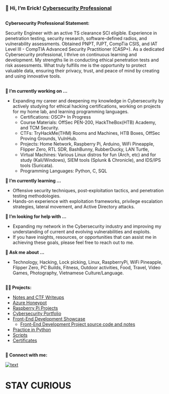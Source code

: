 ### 👋 Hi, I’m Erick! [Cybersecurity Professional](https://ericktafel.tech)
##
**Cybersecurity Professional Statement:**

Security Engineer with an active TS clearance SCI eligible. Experience in penetration testing, security research, software-defined radios, and vulnerability assessments. Obtained PNPT, PJPT, CompTia CSIS, and IAT Level III - CompTIA Advanced Security Practitioner (CASP+). As a dedicated Cybersecurity professional, I thrive on continuous learning and development. My strengths lie in conducting ethical penetration tests and risk assessments. What truly fulfills me is the opportunity to protect valuable data, ensuring their privacy, trust, and peace of mind by creating and using innovative tools.

##
**🔭 I’m currently working on ...**
- Expanding my career and deepening my knowledge in Cybersecurity by actively studying for ethical hacking certifications, working on projects for my home lab, and learning programming languages.
  -  Certifications: OSCP+ In Progress
  -  Course Materials: OffSec PEN-200, HackTheBox(HTB) Academy, and TCM Security.
  -  CTFs: TryHackMe(THM) Rooms and Machines, HTB Boxes, OffSec Proving Grounds, VulnHub.
  -  Projects: Home Network, Raspberry Pi, Arduino, WiFi Pineapple, Flipper Zero, RTL SDR, BashBunny, RubberDucky, LAN Turtle,
  -  Virtual Machines: Various Linux distros for fun (Arch, etc) and for study (Kali/Windows), SIEM tools (Splunk & Chronicle), and IDS/IPS tools (Suricata).
  -  Programming Languages: Python, C, SQL

**🌱 I’m currently learning ...**
- Offensive security techniques, post-exploitation tactics, and penetration testing methodologies.
- Hands-on experience with exploitation frameworks, privilege escalation strategies, lateral movement, and Active Directory attacks.

**🤔 I’m looking for help with ...**
- Expanding my network in the Cybersecurity industry and improving my understanding of current and evolving vulnerabilities and exploits.
- If you have insights, resources, or opportunities that can assist me in achieving these goals, please feel free to reach out to me.

**💬 Ask me about ...**
- Technology, Hacking, Lock picking, Linux, RaspberryPi, WiFi Pineapple, Flipper Zero, PC Builds, Fitness, Outdoor activities, Food, Travel, Video Games, Photography, Vietnamese Culture/Language.

##
**👨‍💻 Projects:**
- [Notes and CTF Writeups](https://github.com/ericktafel1/Main-Notes)
- [Azure Honeypot](https://github.com/ericktafel1/AzureHoneypot/blob/main/Honeypot.md)
- [Raspberry Pi Projects](https://github.com/ericktafel1/RaspberryPiProjects/tree/main)
- [Cybersecurity Portfolio](https://github.com/ericktafel1/Cybersecurity_Portfolio)
- [Front-End Development Showcase](https://codepen.io/ericktafel)
  - [Front-End Development Project source code and notes](https://github.com/ericktafel1/Front_End_Development)
- [Practice in Python](https://github.com/ericktafel1/CS50)
- [Scripts](https://github.com/ericktafel1/Scripts)
- [Certificates](https://www.credly.com/users/erick-tafel/badges)
##

**🤳 Connect with me:**


[![text](https://img.shields.io/badge/LinkedIn-0077B5?style=for-the-badge&logo=linkedin&logoColor=white)](https://www.linkedin.com/in/ericktafel)

# STAY CURIOUS


<!--
**ericktafel1/ericktafel1** is a ✨ _special_ ✨ repository because its `README.md` (this file) appears on your GitHub profile.

Here are some ideas to get you started:

- 📺 Popular YouTube Videos (COMING SOON!)

- 🔭 I’m currently working on ...
- 🌱 I’m currently learning ...
- 👯 I’m looking to collaborate on ...
- 🤔 I’m looking for help with ...
- 💬 Ask me about ...
- 📫 How to reach me: ...
- 😄 Pronouns: ...
- ⚡ Fun fact: ...
-->
